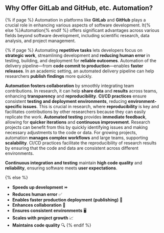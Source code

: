 ## Why Offer <i class="fab fa-gitlab"></i> **GitLab** and <i class="fab fa-github"></i> **GitHub**, etc. Automation?

{% if page %}
Automation in platforms like **GitLab** and **GitHub** plays a crucial role in enhancing various aspects of software development.
It{% else %}Automation{% endif %} offers significant advantages across various fields beyond software development, including scientific research, data analysis, and project management.

{% if page %}
Automating **repetitive tasks** lets developers focus on **strategic work**, streamlining development and **reducing human error** in testing, building, and deployment for **reliable outcomes**. 
Automation of the delivery pipeline—from **code commit to production**—enables **faster releases**.
In an academic setting, an automated delivery pipeline can help researchers **publish findings** more quickly.

**Automation fosters collaboration** by smoothly integrating team contributions. 
In research, it can help **share data** and **results** across teams, enhancing **transparency** and **reproducibility**.
**CI/CD practices** ensure consistent **testing and deployment environments**, reducing **environment-specific issues**. 
This is crucial in research, where **reproducibility** is key and facilitates contributions by other researchers because they can easily replicate the work.
**Automated testing** provides **immediate feedback**, allowing for **quicker iterations** and **continuous improvement**.
Research projects can benefit from this by quickly identifying issues and making necessary adjustments to the code or data.
For growing projects, automation **manages complex workflows** and large teams, supporting **scalability**.
CI/CD practices facilitate the reproducibility of research results by ensuring that the code and data are consistent across different environments.

**Continuous integration and testing** maintain **high code quality** and **reliability**, ensuring software meets **user expectations**.

{% else %}
- **Speeds up development** ⏩
- **Reduces human error** ✅
- **Enables faster production deployment (publishing)** 📅
- **Enhances collaboration** 🤝
- **Ensures consistent environments** 🖥️
- **Scales with project growth** 📈
- **Maintains code quality** 🔍
{% endif %}

